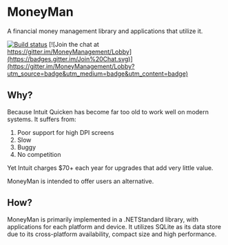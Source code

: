 MoneyMan
========

A financial money management library and applications that utilize it.

[![Build status](https://ci.appveyor.com/api/projects/status/mg755f28s2gcy2bg/branch/master?svg=true)](https://ci.appveyor.com/project/AArnott/moneyman/branch/master)
[![Join the chat at https://gitter.im/MoneyManagement/Lobby](https://badges.gitter.im/Join%20Chat.svg)](https://gitter.im/MoneyManagement/Lobby?utm_source=badge&utm_medium=badge&utm_content=badge)

## Why?
Because Intuit Quicken has become far too old to work well on modern systems. It suffers from:

1. Poor support for high DPI screens
1. Slow
1. Buggy
1. No competition

Yet Intuit charges $70+ each year for upgrades that add very little value.

MoneyMan is intended to offer users an alternative.

## How?

MoneyMan is primarily implemented in a .NETStandard library, with applications for each platform and device.
It utilizes SQLite as its data store due to its cross-platform availability, compact size and high performance.
